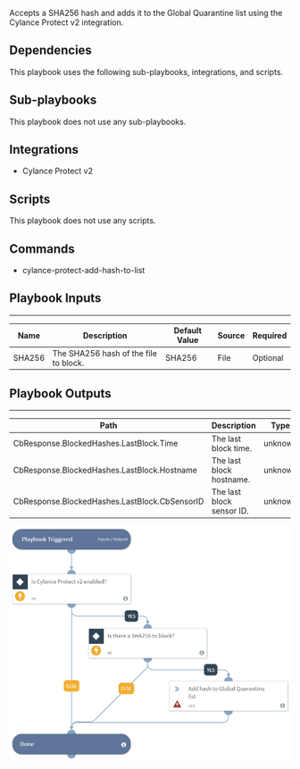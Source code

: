 Accepts a SHA256 hash and adds it to the Global Quarantine list using the Cylance Protect v2 integration.

## Dependencies
This playbook uses the following sub-playbooks, integrations, and scripts.

## Sub-playbooks
This playbook does not use any sub-playbooks.

## Integrations
* Cylance Protect v2

## Scripts
This playbook does not use any scripts.

## Commands
* cylance-protect-add-hash-to-list

## Playbook Inputs
---

| **Name** | **Description** | **Default Value** | **Source** | **Required** |
| --- | --- | --- | --- | --- |
| SHA256 | The SHA256 hash of the file to block. | SHA256 | File | Optional |

## Playbook Outputs
---

| **Path** | **Description** | **Type** |
| --- | --- | --- |
| CbResponse.BlockedHashes.LastBlock.Time | The last block time. | unknown |
| CbResponse.BlockedHashes.LastBlock.Hostname | The last block hostname. | unknown |
| CbResponse.BlockedHashes.LastBlock.CbSensorID | The last block sensor ID. | unknown |

![Block_File_Cylance_Protect_v2](https://github.com/ElazarK/content-docs/blob/master/images/playbooks/Block_File_Cylance_Protect_v2.png)

